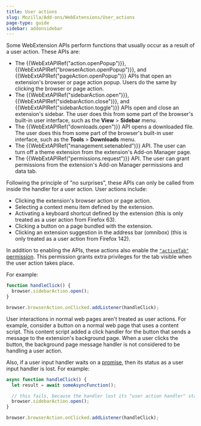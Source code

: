 ```yaml
---
title: User actions
slug: Mozilla/Add-ons/WebExtensions/User_actions
page-type: guide
sidebar: addonsidebar
---
```


Some WebExtension APIs perform functions that usually occur as a result of a user action. These APIs are:

- The {{WebExtAPIRef("action.openPopup")}}, {{WebExtAPIRef("browserAction.openPopup")}}, and {{WebExtAPIRef("pageAction.openPopup")}} APIs that open an extension's browser or page action popup. Users do the same by clicking the browser or page action.
- The {{WebExtAPIRef("sidebarAction.open")}}, {{WebExtAPIRef("sidebarAction.close")}}, and {{WebExtAPIRef("sidebarAction.toggle")}} APIs open and close an extension's sidebar. The user does this from some part of the browser's built-in user interface, such as the **View** > **Sidebar** menu.
- The {{WebExtAPIRef("downloads.open")}} API opens a downloaded file. The user does this from some part of the browser's built-in user interface, such as the **Tools** > **Downloads** menu.
- The {{WebExtAPIRef("management.setenabled")}} API. The user can turn off a theme extension from the extension's Add-on Manager page.
- The {{WebExtAPIRef("permissions.request")}} API. The user can grant permissions from the extension's Add-on Manager permissions and data tab.

Following the principle of "no surprises", these APIs can only be called from inside the handler for a user action. User actions include:

- Clicking the extension's browser action or page action.
- Selecting a context menu item defined by the extension.
- Activating a keyboard shortcut defined by the extension (this is only treated as a user action from Firefox 63).
- Clicking a button on a page bundled with the extension.
- Clicking an extension suggestion in the address bar (omnibox) (this is only treated as a user action from Firefox 142).

In addition to enabling the APIs, these actions also enable the [`"activeTab"` permission](/en-US/docs/Mozilla/Add-ons/WebExtensions/manifest.json/permissions#activetab_permission). This permission grants extra privileges for the tab visible when the user action takes place.

For example:

```js
function handleClick() {
  browser.sidebarAction.open();
}

browser.browserAction.onClicked.addListener(handleClick);
```

User interactions in normal web pages aren't treated as user actions. For example, consider a button on a normal web page that uses a content script. This content script added a click handler for the button that sends a message to the extension's background page. When a user clicks the button, the background page message handler is not considered to be handling a user action.

Also, if a user input handler waits on a [promise](/en-US/docs/Web/JavaScript/Reference/Global_Objects/Promise), then its status as a user input handler is lost. For example:

```js
async function handleClick() {
  let result = await someAsyncFunction();

  // this fails, because the handler lost its "user action handler" status
  browser.sidebarAction.open();
}

browser.browserAction.onClicked.addListener(handleClick);
```
